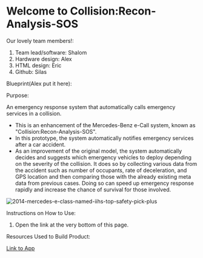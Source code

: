 # Welcome to Collision:Recon-Analysis-SOS

Our lovely team members!: <br/>
 1. Team lead/software: Shalom
 2. Hardware design: Alex
 3. HTML design: Eric
 4. Github: Silas

Blueprint(Alex put it here):

Purpose:

An emergency response system that automatically calls emergency services in a collision. <br/>
* This is an enhancement of the Mercedes-Benz e-Call system, known as "Collision:Recon-Analysis-SOS".
* In this prototype, the system automatically notifies emergency services after a car accident.
* As an improvement of the original model, the system automatically decides and suggests which emergency vehicles to deploy depending on the severity of the collision. It does so by collecting various data from the accident such as number of occupants, rate of deceleration, and GPS location and then comparing those with the already  existing meta data from previous cases. Doing so can speed up emergency response rapidly and increase the chance of survival for those involved. 

![2014-mercedes-e-class-named-iihs-top-safety-pick-plus](https://github.com/user-attachments/assets/9eb834b7-1a1e-4045-b407-7f2c002fbd46)

Instructions on How to Use:
1. Open the link at the very bottom of this page.

Resources Used to Build Product:

[Link to App](https://silas-chao.github.io/htmlPart/)
